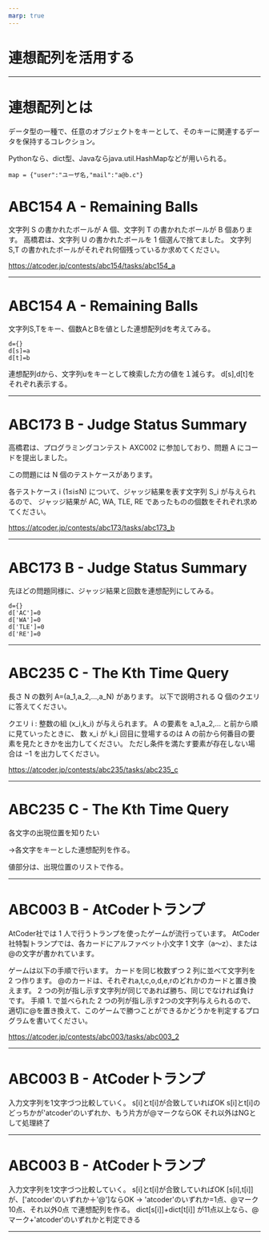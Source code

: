```yaml
---
marp: true
---
```


# 連想配列を活用する

---

# 連想配列とは 
データ型の一種で、任意のオブジェクトをキーとして、そのキーに関連するデータを保持するコレクション。

Pythonなら、dict型、Javaならjava.util.HashMapなどが用いられる。

```
map = {"user":"ユーザ名,"mail":"a@b.c"}
```

# ABC154 A - Remaining Balls 
文字列 S の書かれたボールが A 個、文字列 T の書かれたボールが B 個あります。
高橋君は、文字列 U の書かれたボールを 1 個選んで捨てました。
文字列 S,T の書かれたボールがそれぞれ何個残っているか求めてください。

https://atcoder.jp/contests/abc154/tasks/abc154_a

---

# ABC154 A - Remaining Balls 

文字列S,Tをキー、個数AとBを値とした連想配列dを考えてみる。
```
d={}
d[s]=a
d[t]=b
```
連想配列dから、文字列uをキーとして検索した方の値を１減らす。
d[s],d[t]をそれぞれ表示する。

---

# ABC173 B - Judge Status Summary 

高橋君は、プログラミングコンテスト AXC002 に参加しており、問題 A にコードを提出しました。

この問題には N 個のテストケースがあります。

各テストケース i (1≤i≤N) について、ジャッジ結果を表す文字列 S_i が与えられるので、
ジャッジ結果が AC, WA, TLE, RE であったものの個数をそれぞれ求めてください。

https://atcoder.jp/contests/abc173/tasks/abc173_b

---

# ABC173 B - Judge Status Summary 

先ほどの問題同様に、ジャッジ結果と回数を連想配列にしてみる。
```
d={}
d['AC']=0
d['WA']=0
d['TLE']=0
d['RE']=0
```

---

# ABC235 C - The Kth Time Query

長さ N の数列 A=(a_1,a_2,…,a_N) があります。
以下で説明される Q 個のクエリに答えてください。

クエリ i : 整数の組 (x_i,k_i) が与えられます。
A の要素を a_1,a_2,… と前から順に見ていったときに、
数 x_i が k_i 回目に登場するのは A の前から何番目の要素を見たときかを出力してください。
ただし条件を満たす要素が存在しない場合は −1 を出力してください。

https://atcoder.jp/contests/abc235/tasks/abc235_c

---

# ABC235 C - The Kth Time Query

各文字の出現位置を知りたい

→各文字をキーとした連想配列を作る。

値部分は、出現位置のリストで作る。

---

# ABC003 B - AtCoderトランプ

AtCoder社では 1 人で行うトランプを使ったゲームが流行っています。
AtCoder社特製トランプでは、各カードにアルファベット小文字 1 文字（a～z）、または@の文字が書かれています。

ゲームは以下の手順で行います。
カードを同じ枚数ずつ 2 列に並べて文字列を 2 つ作ります。
@のカードは、それぞれa,t,c,o,d,e,rのどれかのカードと置き換えます。
2 つの列が指し示す文字列が同じであれば勝ち、同じでなければ負けです。
手順 1. で並べられた 2 つの列が指し示す2つの文字列与えられるので、適切に@を置き換えて、このゲームで勝つことができるかどうかを判定するプログラムを書いてください。

https://atcoder.jp/contests/abc003/tasks/abc003_2

---

# ABC003 B - AtCoderトランプ

入力文字列を1文字づつ比較していく。
s[i]とt[i]が合致していればOK
s[i]とt[i]のどっちかが'atcoder'のいずれか、もう片方が@マークならOK
それ以外はNGとして処理終了

---

# ABC003 B - AtCoderトランプ

入力文字列を1文字づつ比較していく。
s[i]とt[i]が合致していればOK
[s[i],t[i]]が、['atcoder'のいずれか＋'@']ならOK
→ 'atcoder'のいずれか=1点、@マーク10点、それ以外0点
で連想配列を作る。
dict[s[i]]+dict[t[i]] が11点以上なら、@マーク+'atcoder'のいずれかと判定できる

---
